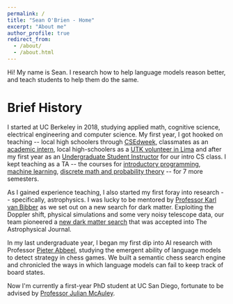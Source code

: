 ```yaml
---
permalink: /
title: "Sean O'Brien - Home"
excerpt: "About me"
author_profile: true
redirect_from: 
  - /about/
  - /about.html
---
```

Hi! My name is Sean. I research how to help language models reason better, and teach students to help them do the same.

Brief History
======
I started at UC Berkeley in 2018, studying applied math, cognitive science, electrical engineering and computer science.
My first year, I got hooked on teaching -- local high schoolers through [CSEdweek](https://www.csedweek.org/), classmates as an [academic intern](https://inst.eecs.berkeley.edu/~cs61a/sp19/academic-interns.html), local high-schoolers as a [UTK volunteer in Lima](https://utk.berkeley.edu/#about-us) and after my first year as an [Undergraduate Student Instructor](https://inst.eecs.berkeley.edu/~cs61a/su19/TAs.html) for our intro CS class. I kept teaching as a TA -- the courses for
[introductory programming](https://inst.eecs.berkeley.edu/~cs61a/su19/),
[machine learning](https://www.eecs189.org/),
[discrete math and probability theory](https://www.su20.eecs70.org/) -- for 7 more semesters.

As I gained experience teaching, I also started my first foray into research -- specifically, astrophysics. I was lucky to be mentored by [Professor Karl van Bibber](https://nuc.berkeley.edu/people/karl-van-bibber/) as we set out on a new search for dark matter. Exploiting the Doppler shift, physical simulations and some very noisy telescope data, our team pioneered a [new dark matter search](https://iopscience.iop.org/article/10.1088/1742-6596/2156/1/012026/meta) that was accepted into The Astrophysical Journal.

In my last undergraduate year, I began my first dip into AI research with Professor [Pieter Abbeel](https://people.eecs.berkeley.edu/~pabbeel/), studying the emergent ability of language models to detect strategy in chess games. We built a semantic chess search engine and chronicled the ways in which language models can fail to keep track of board states.

Now I'm currently a first-year PhD student at UC San Diego, fortunate to be advised by [Professor Julian McAuley](https://cseweb.ucsd.edu/~jmcauley/).

